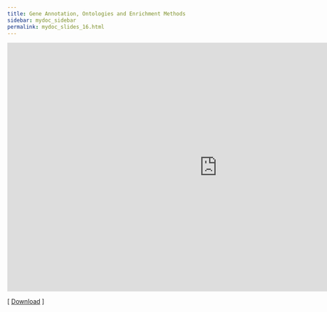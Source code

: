```yaml
---
title: Gene Annotation, Ontologies and Enrichment Methods
sidebar: mydoc_sidebar
permalink: mydoc_slides_16.html 
---
```


<iframe src="https://docs.google.com/presentation/d/e/2PACX-1vSYy5XC6IpwFIVq7UMCLr-7ZJLpXDgldlovEFs5eHlMbALCi0R8y7qYQ6NS-bdc_olLDxX7m52atkBK/embed?start=false&loop=false&delayms=60000" frameborder="0" width="960" height="569" allowfullscreen="true" mozallowfullscreen="true" webkitallowfullscreen="true"></iframe>

[ [Download](https://docs.google.com/presentation/d/1go02v_KK8Yezilq5u99KqeQCgTXEsGR2jxumnatqbys/edit?usp=sharing) ] 

